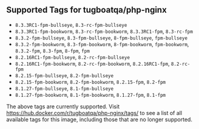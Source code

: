 ## Supported Tags for tugboatqa/php-nginx

* `8.3.3RC1-fpm-bullseye`, `8.3-rc-fpm-bullseye`
* `8.3.3RC1-fpm-bookworm`, `8.3-rc-fpm-bookworm`, `8.3.3RC1-fpm`, `8.3-rc-fpm`
* `8.3.2-fpm-bullseye`, `8.3-fpm-bullseye`, `8-fpm-bullseye`, `fpm-bullseye`
* `8.3.2-fpm-bookworm`, `8.3-fpm-bookworm`, `8-fpm-bookworm`, `fpm-bookworm`, `8.3.2-fpm`, `8.3-fpm`, `8-fpm`, `fpm`
* `8.2.16RC1-fpm-bullseye`, `8.2-rc-fpm-bullseye`
* `8.2.16RC1-fpm-bookworm`, `8.2-rc-fpm-bookworm`, `8.2.16RC1-fpm`, `8.2-rc-fpm`
* `8.2.15-fpm-bullseye`, `8.2-fpm-bullseye`
* `8.2.15-fpm-bookworm`, `8.2-fpm-bookworm`, `8.2.15-fpm`, `8.2-fpm`
* `8.1.27-fpm-bullseye`, `8.1-fpm-bullseye`
* `8.1.27-fpm-bookworm`, `8.1-fpm-bookworm`, `8.1.27-fpm`, `8.1-fpm`

The above tags are currently supported. Visit https://hub.docker.com/r/tugboatqa/php-nginx/tags/ to see a list of all available tags for this image, including those that are no longer supported.
